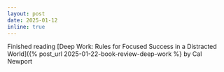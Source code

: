 ```yaml
---
layout: post
date: 2025-01-12
inline: true
---
```


Finished reading [Deep Work: Rules for Focused Success in a Distracted World]({% post_url 2025-01-22-book-review-deep-work %} by Cal Newport